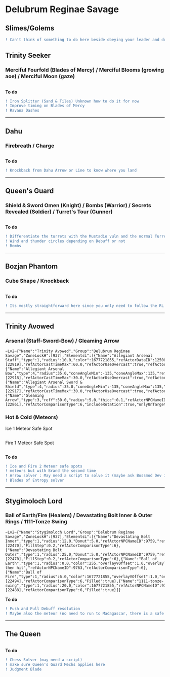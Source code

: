 # Delubrum Reginae Savage
## Slimes/Golems
```diff
! Can't think of something to do here beside obeying your leader and do your assigned tasks
```
## Trinity Seeker
### Merciful Fourfold (Blades of Mercy) / Merciful Blooms (growing aoe) / Merciful Moon (gaze)
```

```
**To do**
```diff
! Iron Splitter (Sand & Tiles) Unknown how to do it for now
! Improve timing on Blades of Mercy
! Ravana Dashes
```
***
## Dahu
### Firebreath / Charge
```

```
**To do**
```diff
! Knockback from Dahu Arrow or Line to know where you land
```
***
## Queen's Guard
### Shield & Sword Omen (Knight) / Bombs (Warrior) / Secrets Revealed (Soldier) / Turret's Tour (Gunner)
```

```
**To do**
```diff
! Differentiate the turrets with the Mustadio vuln and the normal Turret Tour
! Wind and thunder circles depending on Debuff or not
! Bombs
```
***
## Bozjan Phantom
### Cube Shape / Knockback
```

```
**To do**
```diff
! Its mostly straightforward here since you only need to follow the RL and I don't think there is a knockback since the add phase is kill reds and fully heal whites
```
***
## Trinity Avowed
### Arsenal (Staff-Sword-Bow) / Gleaming Arrow
```
~Lv2~{"Name":"Trinity Avowed","Group":"Delubrum Reginae Savage","ZoneLockH":[937],"ElementsL":[{"Name":"Allegiant Arsenal Staff","type":1,"radius":10.0,"color":1677721855,"refActorDataID":12508,"refActorRequireCast":true,"refActorCastId":[22919],"refActorCastTimeMax":60.0,"refActorUseOvercast":true,"refActorComparisonType":3,"onlyTargetable":true,"onlyVisible":true,"Filled":true},{"Name":"Allegiant Arsenal Bow","type":4,"radius":35.0,"coneAngleMin":-135,"coneAngleMax":135,"refActorDataID":12508,"refActorRequireCast":true,"refActorCastId":[22918],"refActorCastTimeMax":30.0,"refActorUseOvercast":true,"refActorComparisonType":3,"includeRotation":true,"onlyTargetable":true,"onlyVisible":true,"Filled":true},{"Name":"Allegiant Arsenal Sword & Shield","type":4,"radius":35.0,"coneAngleMin":-135,"coneAngleMax":135,"refActorDataID":12508,"refActorRequireCast":true,"refActorCastId":[22917],"refActorCastTimeMax":30.0,"refActorUseOvercast":true,"refActorComparisonType":3,"includeRotation":true,"onlyTargetable":true,"onlyVisible":true,"AdditionalRotation":3.1415927,"Filled":true},{"Name":"Gleaming Arrow","type":3,"refY":50.0,"radius":5.0,"thicc":0.1,"refActorNPCNameID":9854,"refActorRequireCast":true,"refActorCastId":[22861],"refActorComparisonType":6,"includeRotation":true,"onlyUnTargetable":true,"onlyVisible":true}]}
```
###  Hot & Cold (Meteors)
Ice 1 Meteor Safe Spot
```

```
Fire 1 Meteor Safe Spot
```

```
**To do**
```diff
! Ice and Fire 2 Meteor safe spots
! meteors but with Brand the second time
! Arrow solver : May need a script to solve it (maybe ask Bossmod Dev if he could tell us)
! Blades of Entropy solver 
```
***
## Stygimoloch Lord
### Ball of Earth/Fire (Healers) / Devastating Bolt Inner & Outer Rings / 1111-Tonze Swing
```
~Lv2~{"Name":"Stygimoloch Lord","Group":"Delubrum Reginae Savage","ZoneLockH":[937],"ElementsL":[{"Name":"Devastating Bolt Inner","type":1,"radius":12.0,"Donut":5.0,"refActorNPCNameID":9759,"refActorRequireCast":true,"refActorCastId":[22470],"FillStep":0.2,"refActorComparisonType":6},{"Name":"Devastating Bolt Outer","type":1,"radius":25.0,"Donut":5.0,"refActorNPCNameID":9759,"refActorRequireCast":true,"refActorCastId":[22470],"FillStep":0.2,"refActorComparisonType":6},{"Name":"Ball of Earth","type":1,"radius":0.0,"color":255,"overlayVOffset":1.0,"overlayText":"Dispel then hit","refActorNPCNameID":9763,"refActorComparisonType":6},{"Name":"Ball of Fire","type":1,"radius":6.0,"color":1677721855,"overlayVOffset":1.0,"overlayText":"Reflect","refActorNPCNameID":9761,"refActorRequireCast":true,"refActorCastId":[22494],"refActorComparisonType":6,"Filled":true},{"Name":"1111-tonze-swing","type":1,"radius":20.0,"color":1677721855,"refActorNPCNameID":9759,"refActorRequireCast":true,"refActorCastId":[22488],"refActorComparisonType":6,"Filled":true}]}
```
**To do**
```diff
! Push and Pull Debuff resolution
! Maybe also the meteor (no need to run to Madagascar, there is a safe point where you get 5-7k damage)
```
***
## The Queen
```

```
**To do**
```diff
! Chess Solver (may need a script)
! make sure Queen's Guard Mechs applies here
! Judgment Blade
```
